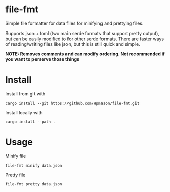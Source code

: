 # file-fmt

Simple file formatter for data files for minifying and prettying files.

Supports json + toml (two main serde formats that support pretty output), but
can be easily modified to for other serde formats. There are faster ways of 
reading/writing files like json, but this is still quick and simple.

**NOTE: Removes comments and can modify ordering. Not recommended if you want 
to perserve those things**

# Install
Install from git with
```
cargo install --git https://github.com/Hpmason/file-fmt.git
```

Install locally with
```
cargo install --path .
```

# Usage
Minify file
```
file-fmt minify data.json
```

Pretty file
```
file-fmt pretty data.json
```
